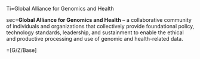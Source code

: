 Ti=Global Alliance for Genomics and Health

sec=<b>Global Alliance for Genomics and Health</b> – a collaborative community of individuals and organizations that collectively provide foundational policy, technology standards, leadership, and sustainment to enable the ethical and productive processing and use of genomic and health-related data. 

=[G/Z/Base]